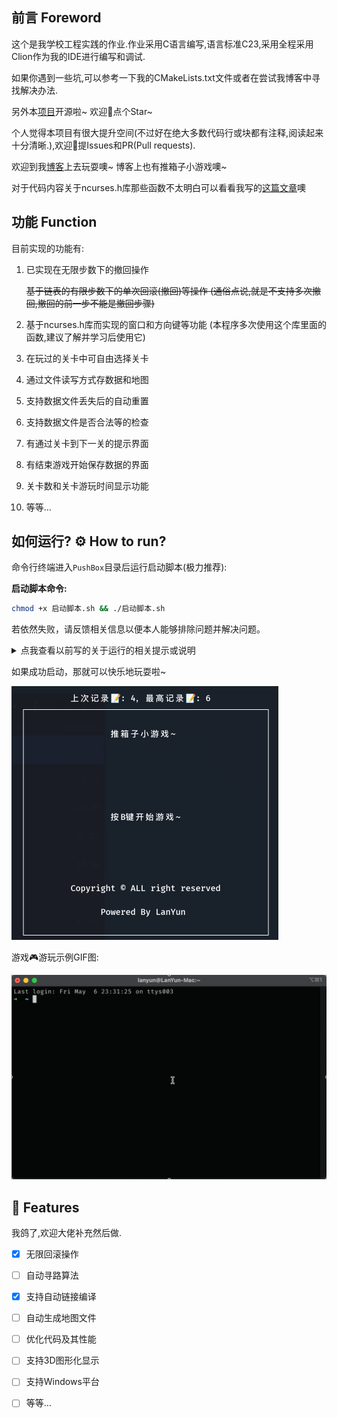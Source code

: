 ## 前言 Foreword

这个是我学校工程实践的作业.作业采用C语言编写,语言标准C23,采用全程采用Clion作为我的IDE进行编写和调试.

如果你遇到一些坑,可以参考一下我的CMakeLists.txt文件或者在尝试我博客中寻找解决办法.

另外本[项目](https://github.com/LanYunDev/PushBox)开源啦~ 欢迎👏点个Star~

个人觉得本项目有很大提升空间(不过好在绝大多数代码行或块都有注释,阅读起来十分清晰.),欢迎👏提Issues和PR(Pull requests).

欢迎到我[博客](https://lanyundev.vercel.app)上去玩耍噢~ 博客上也有推箱子小游戏噢~

对于代码内容关于ncurses.h库那些函数不太明白可以看看我写的[这篇文章](https://lanyundev.vercel.app/posts/a5945d21.html)噢

## 功能 Function

目前实现的功能有:

1. 已实现在无限步数下的撤回操作

   ~~基于链表的有限步数下的单次回滚(撤回)等操作 (通俗点说,就是不支持多次撤回,撤回的前一步不能是撤回步骤)~~
2. 基于ncurses.h库而实现的窗口和方向键等功能 (本程序多次使用这个库里面的函数,建议了解并学习后使用它)
3. 在玩过的关卡中可自由选择关卡
4. 通过文件读写方式存数据和地图
5. 支持数据文件丢失后的自动重置
6. 支持数据文件是否合法等的检查
7. 有通过关卡到下一关的提示界面
8. 有结束游戏开始保存数据的界面
9. 关卡数和关卡游玩时间显示功能
10. 等等…

## 如何运行? ⚙ How to run?

命令行终端进入`PushBox`目录后运行启动脚本(极力推荐):

**启动脚本命令:**
```bash
chmod +x 启动脚本.sh && ./启动脚本.sh
```

若依然失败，请反馈相关信息以便本人能够排除问题并解决问题。

<details>
  <summary>点我查看以前写的关于运行的相关提示或说明</summary>

   > 运行前提(先决)条件👇
   >
   > > 环境中有ncurses.h库,中文字体库及其一些特殊字符.
   > > 目前已知能够在Unix等Linux类OS下运行.Windows用户请自行测试(大概率不支持).

   由于本人不太会使用CMake，所以如果没有ncurses.h库，可参考如下命令安装:

   ```bash
   sudo apt install libncurses5-dev
   ```

   或者尝试编译安装ncurses.h库:

   ```bash
   cd include/ncurses-6.3 && ./configure && make && sudo make install
   ```

   命令行终端进入`PushBox`目录后输入命令或运行启动脚本(推荐):

   ```bash
   cmake -B build -G Ninja -DCMAKE_BUILD_TYPE=Release && cmake --build build --target all && mv build/PushBox src/ && cd src/ && ./PushBox
   ```

   如果没有Ninja生成器,可以去掉`-G Ninja`参数。

   ```bash
   cd src && gcc PushBox.c -o PushBox -lncurses && ./PushBox
   ```

   **启动脚本命令:**
   ```bash
   chmod +x 启动脚本.sh && ./启动脚本.sh
   ```
</details>

如果成功启动，那就可以快乐地玩耍啦~

<img src="README/image-20220519235819464.png" alt="image-20220519235819464" style="zoom:50%;" />

游戏🎮游玩示例GIF图:

![v0.0.3-2022-05-07 00.10.53](README/v0.0.3-2022-05-07%2000.10.53.gif)

## 🎉 Features

我鸽了,欢迎大佬补充然后做.

- [x] 无限回滚操作
- [ ] 自动寻路算法
- [x] 支持自动链接编译
- [ ] 自动生成地图文件
- [ ] 优化代码及其性能
- [ ] 支持3D图形化显示
- [ ] 支持Windows平台
- [ ] 等等…

